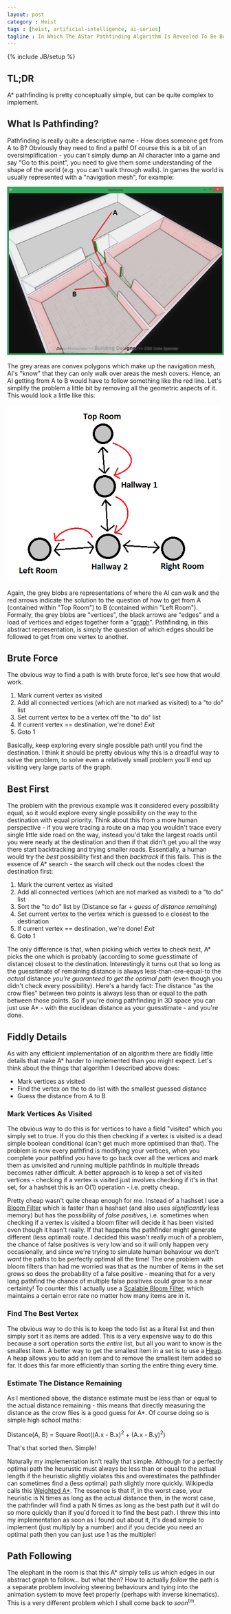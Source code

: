 ```yaml
---
layout: post
category : Heist
tags : [heist, artificial-intelligence, ai-series]
tagline : In Which The AStar Pathfinding Algorithm Is Revealed To Be Both Very Complex And Very Simple
---
```

{% include JB/setup %}


## TL;DR

A* pathfinding is pretty conceptually simple, but can be quite complex to implement.

## What Is Pathfinding?

Pathfinding is really quite a descriptive name - How does someone get from A to B? Obviously they need to find a path! Of course this is a bit of an oversimplification - you can't simply dump an AI character into a game and say "Go to this point", you need to give them some understanding of the shape of the world (e.g. you can't walk through walls). In games the world is usually represented with a "navigation mesh", for example:

![Navigation mesh](/assets/navmesh.png)

The grey areas are convex polygons which make up the navigation mesh, AI's "know" that they can only walk over areas the mesh covers. Hence, an AI getting from A to B would have to follow something like the red line. Let's simplify the problem a little bit by removing all the geometric aspects of it. This would look a little like this:

![Navigation graph](/assets/abstract-pathfinding.png)

Again, the grey blobs are representations of where the AI can walk and the red arrows indicate the solution to the question of how to get from A (contained within "Top Room") to B (contained within "Left Room"). Formally, the grey blobs are "vertices", the black arrows are "edges" and a load of vertices and edges together form a "[graph](http://en.wikipedia.org/wiki/Graph_theory)". Pathfinding, in this abstract representation, is simply the question of which edges should be followed to get from one vertex to another.

## Brute Force

The obvious way to find a path is with brute force, let's see how that would work.

1. Mark current vertex as visited
2. Add all connected vertices (which are not marked as visited) to a "to do" list
3. Set current vertex to be a vertex off the "to do" list
4. If current vertex == destination, we're done! _Exit_
5. Goto 1

Basically, keep exploring every single possible path until you find the destination. I think it should be pretty obvious why this is a dreadful way to solve the problem, to solve even a relatively small problem you'll end up visiting very large parts of the graph.

## Best First

The problem with the previous example was it considered every possibility equal, so it would explore every single possibility on the way to the destination with equal priority. Think about this from a more human perspective - if you were tracing a route on a map you wouldn't trace every single little side road on the way, instead you'd take the largest roads until you were nearly at the destination and then if that didn't get you all the way there start backtracking and trying smaller roads. Essentially, a human would try the _best_ possibility first and then _backtrack_ if this fails. This is the essence of A\* search - the search will check out the nodes cloest the destination first:

1. Mark the current vertex as visited
2. Add all connected vertices (which are not marked as visited) to a "to do" list
3. Sort the "to do" list by (Distance so far + _guess of distance remaining_)
4. Set current vertex to the vertex which is guessed to e closest to the destination
5. If current vertex == destination, we're done! _Exit_
6. Goto 1

The only difference is that, when picking which vertex to check next, A* picks the one which is probably (according to some guesstimate of distance) closest to the destination. Interestingly it turns out that so long as the guesstimate of remaining distance is always less-than-ore-equal-to the _actual_ distance *you're guaranteed to get the optimal path* (even though you didn't check every possibility). Here's a handy fact: The distance "as the crow flies" between two points is always less than or equal to the path between those points. So if you're doing pathfinding in 3D space you can just use A\* - with the euclidean distance as your guesstimate - and you're done.

## Fiddly Details

As with any efficient implementation of an algorithm there are fiddly little details that make A\* harder to implemented than you might expect. Let's think about the things that algorithm I described above does:

- Mark vertices as visited
- Find the vertex on the to do list with the smallest guessed distance
- Guess the distance from A to B

### Mark Vertices As Visited

The obvious way to do this is for vertices to have a field "visited" which you simply set to true. If you do this then checking if a vertex is visited is a dead simple boolean conditional (can't get much more optimised than that). The problem is now every pathfind is modifying your vertices, when you complete your pathfind you have to go back over all the vertices and mark them as unvisited and running multiple pathfinds in multiple threads becomes rather difficult. A better approach is to keep a set of visited vertices - checking if a vertex is visited just involves checking if it's in that set, for a hashset this is an O(1) operation - i.e. pretty cheap.

Pretty cheap wasn't quite cheap enough for me. Instead of a hashset I use a [Bloom Filter](http://en.wikipedia.org/wiki/Bloom_filter) which is faster than a hashset (and also uses _significantly_ less memory) but has the possibility of _false positives_, i.e. sometimes when checking if a vertex is visited a bloom filter will decide it has been visited even though it hasn't really. If that happens the pathfinder might generate different (less optimal) route. I decided this wasn't really much of a problem, the chance of false positives is very low and so it will only happen very occasionally, and since we're trying to simulate human behaviour we don't *want* the paths to be perfectly optimal all the time! The one problem with bloom filters than had me worried was that as the number of items in the set grows so does the probability of a false positive - meaning that for a very long pathfind the chance of multiple false positives could grow to a near certainty! To counter this I actually use a [Scalable Bloom Filter](http://en.wikipedia.org/wiki/Bloom_filter#Scalable_Bloom_filters), which maintains a certain error rate no matter how many items are in it.

### Find The Best Vertex

The obvious way to do this is to keep the todo list as a literal list and then simply sort it as items are added. This is a very expensive way to do this because a sort operation sorts the *entire* list, but all you want to know is the smallest item. A better way to get the smallest item in a set is to use a [Heap](http://en.wikipedia.org/wiki/Heap_(data_structure)). A heap allows you to add an item and to remove the smallest item added so far. It does this far more efficiently than sorting the entire thing every time.

### Estimate The Distance Remaining

As I mentioned above, the distance estimate must be less than or equal to the actual distance remaining - this means that directly measuring the distance as the crow flies is a good guess for A\*. Of course doing so is simple high school maths:

Distance(A, B) = Square Root((A.x - B.x)<sup>2</sup> + (A.x - B.y)<sup>2</sup>)

That's that sorted then. Simple!

Naturally my implementation isn't really that simple. Although for a perfectly optimal path the heurustic must always be less than or equal to the actual length if the heuristic slightly violates this and overestimates the pathfinder can sometimes find a (less optimal) path slightly more quickly. Wikipedia calls this [Weighted A\*](http://en.wikipedia.org/wiki/A*_search_algorithm#Admissibility_and_optimality). The essence is that if, in the worst case, your heuristic is N times as long as the actual distance then, in the worst case, the pathfinder will find a path N times as long as the best path *but* it will do so more quickly than if you'd forced it to find the best path. I threw this into my implementation as soon as I found out about it, it's dead simple to implement (just multiply by a number) and if you decide you need an optimal path then you can just use 1 as the multipler!

## Path Following

The elephant in the room is that this A\* simply tells us which edges in our abstract graph to follow... but what then? How to actually *follow* the path is a separate problem involving steering behaviours and tying into the animation system to move feet properly (perhaps with inverse kinematics). This is a very different problem which I shall come back to *soon*<sup>tm</sup>.